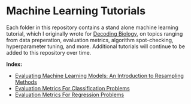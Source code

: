 # Machine Learning Tutorials
Each folder in this repository contains a stand alone machine learning tutorial, which I originally wrote for [Decoding Biology](https://decodingbiology.substack.com), on topics ranging from data preperation, evaluation metrics, algorithm spot-checking, hyperparameter tuning, and more. Additional tutorials will continue to be added to this repository over time. 

**Index:** 
- [Evaluating Machine Learning Models: An Introduction to Resampling Methods](https://github.com/evanpeikon/machine-learning/tree/main/resampling)
- [Evaluation Metrics For Classification Problems](https://github.com/evanpeikon/machine-learning/tree/main/Classification-Metrics)
- [Evaluation Metrics For Regression Problems](https://github.com/evanpeikon/Machine-Learning/tree/main/Regression-metrics)
